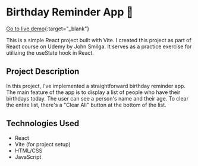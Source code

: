 # Birthday Reminder App 🎂

[Go to live demo](https://birthday-buddy-rivki.netlify.app/){:target="\_blank"}

This is a simple React project built with Vite. I created this project as part of React course on Udemy by John Smilga. It serves as a practice exercise for utilizing the useState hook in React.

## Project Description

In this project, I've implemented a straightforward birthday reminder app. The main feature of the app is to display a list of people who have their birthdays today. The user can see a person's name and their age. To clear the entire list, there's a "Clear All" button at the bottom of the list.

## Technologies Used

- React
- Vite (for project setup)
- HTML/CSS
- JavaScript
